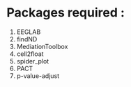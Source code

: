 # Packages required : 
1. EEGLAB
2. findND
3. MediationToolbox
4. cell2float
5. spider_plot
6. PACT
7. p-value-adjust
